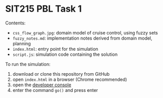 # SIT215 PBL Task 1

Contents:

- `css_flow_graph.jpg`: domain model of cruise control, using fuzzy sets
- `fuzzy_notes.md`: implementation notes derived from domain model, planning
- `index.html`: entry point for the simulation
- `script.js`: simulation code containing the solution

To run the simulation:

1. download or clone this repository from GitHub
2. open `index.html` in a browser (Chrome recommended)
3. open the [developer console](https://developers.google.com/web/tools/chrome-devtools/console/)
4. enter the command `go()` and press enter
